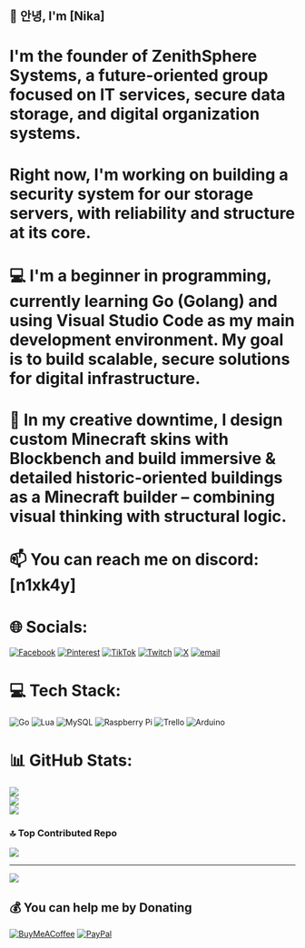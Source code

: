 ## 👋 안녕, I'm [Nika]
# I'm the founder of **ZenithSphere Systems**, a future-oriented group focused on **IT services**, **secure data storage**, and **digital organization systems**.
# Right now, I'm working on building a **security system** for our storage servers, with reliability and structure at its core.
# 💻 I'm a **beginner in programming**, currently learning **Go (Golang)** and using **Visual Studio Code** as my main development environment. My goal is to build scalable, secure solutions for digital infrastructure.
# 🧱 In my creative downtime, I design custom **Minecraft skins** with **Blockbench** and build immersive & detailed historic-oriented buildings as a **Minecraft builder** – combining visual thinking with structural logic.

# 📫 You can reach me on discord: [n1xk4y] 

# 🌐 Socials:
[![Facebook](https://img.shields.io/badge/Facebook-%231877F2.svg?logo=Facebook&logoColor=white)](https://www.facebook.com/people/Nika-Weigel/pfbid02dbPyNUSJdk12g5NBHbWyWjiqFRFWt5eLwhwAAbzQVDQMQWPamKvNykhHDcECTj8Jl/) [![Pinterest](https://img.shields.io/badge/Pinterest-%23E60023.svg?logo=Pinterest&logoColor=white)](https://pinterest.com/ni1kaa) [![TikTok](https://img.shields.io/badge/TikTok-%23000000.svg?logo=TikTok&logoColor=white)](https://tiktok.com/@@ni1.kaa) [![Twitch](https://img.shields.io/badge/Twitch-%239146FF.svg?logo=Twitch&logoColor=white)](https://twitch.tv/n1xk4y) [![X](https://img.shields.io/badge/X-black.svg?logo=X&logoColor=white)](https://x.com/@EinDummesNika) [![email](https://img.shields.io/badge/Email-D14836?logo=gmail&logoColor=white)](mailto:nika@zenithsphere.de) 

# 💻 Tech Stack:
![Go](https://img.shields.io/badge/go-%2300ADD8.svg?style=for-the-badge&logo=go&logoColor=white) ![Lua](https://img.shields.io/badge/lua-%232C2D72.svg?style=for-the-badge&logo=lua&logoColor=white) ![MySQL](https://img.shields.io/badge/mysql-4479A1.svg?style=for-the-badge&logo=mysql&logoColor=white) ![Raspberry Pi](https://img.shields.io/badge/-Raspberry_Pi-C51A4A?style=for-the-badge&logo=Raspberry-Pi) ![Trello](https://img.shields.io/badge/Trello-%23026AA7.svg?style=for-the-badge&logo=Trello&logoColor=white) ![Arduino](https://img.shields.io/badge/-Arduino-00979D?style=for-the-badge&logo=Arduino&logoColor=white)
# 📊 GitHub Stats:
![](https://github-readme-stats.vercel.app/api?username=EinDummesNika&theme=vue&hide_border=true&include_all_commits=true&count_private=false)<br/>
![](https://nirzak-streak-stats.vercel.app/?user=EinDummesNika&theme=vue&hide_border=true)<br/>
![](https://github-readme-stats.vercel.app/api/top-langs/?username=EinDummesNika&theme=vue&hide_border=true&include_all_commits=true&count_private=false&layout=compact)

### 🔝 Top Contributed Repo
![](https://github-contributor-stats.vercel.app/api?username=EinDummesNika&limit=5&theme=vue&combine_all_yearly_contributions=true)

---
[![](https://visitcount.itsvg.in/api?id=EinDummesNika&icon=0&color=3)](https://visitcount.itsvg.in)

  ## 💰 You can help me by Donating
  [![BuyMeACoffee](https://img.shields.io/badge/Buy%20Me%20a%20Coffee-ffdd00?style=for-the-badge&logo=buy-me-a-coffee&logoColor=black)](https://buymeacoffee.com/https://buymeacoffee.com/eindummesnika) [![PayPal](https://img.shields.io/badge/PayPal-00457C?style=for-the-badge&logo=paypal&logoColor=white)](https://paypal.me/paypal.me/FabriceWeigel) 
